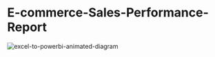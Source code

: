 # E-commerce-Sales-Performance-Report

![excel-to-powerbi-animated-diagram](assets/images/kaggle_to_powerbi.gif)
